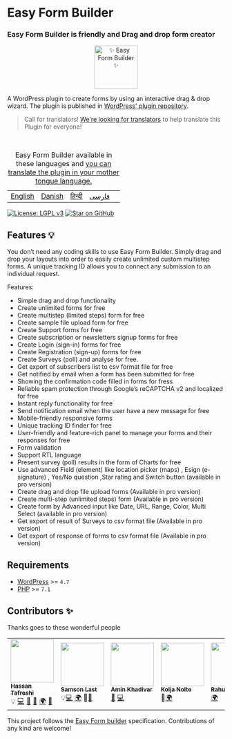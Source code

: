 


#  Easy Form Builder
###  Easy Form Builder is friendly and Drag and drop form creator
<div align="center">
    <a href="https://allcontributors.org">
        <img src="https://whitestudio.team/img/easy-form-builder.svg" alt="✨  Easy Form Builder  ✨" width="100px" />
    </a>
</div>

A WordPress plugin to create forms by using an interactive drag & drop wizard. The plugin is published in [WordPress' plugin repository](https://wordpress.org/plugins/easy-form-builder/). 
<br>
> Call for translators! [We're looking for translators](https://translate.wordpress.org/projects/wp-plugins/easy-form-builder/) to help translate this Plugin for everyone!

<br>
<table width="100%">
    <caption>Easy Form Builder available in these languages and <a href="https://translate.wordpress.org/projects/wp-plugins/easy-form-builder/">you can translate the plugin in  your mother tongue language.</a> </caption>
    <tbody>
              <tr>
            <td><a href="https://wordpress.org/plugins/easy-form-builder/">English</a></td>
            <td><a href="https://da.wordpress.org/plugins/easy-form-builder/">Danish</a></td>
            <td><a href="https://hi.wordpress.org/plugins/easy-form-builder/"> हिन्दी</a></td>
            <td><a href="https://fa.wordpress.org/plugins/easy-form-builder/">فارسی</a></td>
            <td>
        </tr>
    </tbody>
</table>


[![License: LGPL v3](https://img.shields.io/badge/License-LGPL%20v3-blue.svg)](https://www.gnu.org/licenses/lgpl-3.0)
[![Star on GitHub](https://img.shields.io/github/stars/hassantafreshi/easy-form-builder.svg?style=social)](https://github.com/hassantafreshi/easy-form-builder/stargazers)





## Features 💡

You don’t need any coding skills to use Easy Form Builder. Simply drag and drop your layouts into order to easily create unlimited custom multistep forms. A unique tracking ID allows you to connect any submission to an individual request.

Features:
-   Simple drag and drop functionality
-   Create unlimited forms for free
-   Create multistep (limited steps) form for free
-   Create sample file upload form for free
-   Create Support forms for free
-   Create subscription or newsletters signup forms for free
-   Create Login (sign-in) forms for free
-   Create Registration (sign-up) forms for free
-   Create Surveys (poll) and analyse for free.
-   Get export of subscribers list to csv format file for free
-   Get notified by email when a form has been submitted for free
-   Showing the confirmation code filled in forms for fress
-   Reliable spam protection through Google’s reCAPTCHA v2 and localized for free
-   Instant reply functionality for free
-   Send notification email when the user have a new message for free
-   Mobile-friendly responsive forms
-   Unique tracking ID finder for free
-   User-friendly and feature-rich panel to manage your forms and their responses for free
-   Form validation  
-   Support RTL language
-   Present survey (poll) results in the form of Charts for free
-   Use advanced Field (element) like location picker (maps) , Esign (e-signature) , Yes/No question ,Star rating and Switch button (available in pro version)
-   Create drag and drop file upload forms (Available in pro version)
-   Create multi-step (unlimited steps) form (Available in pro version)
-   Create form by Advanced input like Date, URL, Range, Color, Multi Select (available in pro version)
-   Get export of result of Surveys to csv format file (Available in pro version)
-   Get export of response of forms to csv format file (Available in pro version)


## Requirements
* [WordPress](https://wordpress.org/) >= `4.7`
* [PHP](https://secure.php.net/manual/en/install.php) >= `7.1`




## Contributors ✨

Thanks goes to these wonderful people

<!--   ALL-CONTRIBUTORS-LIST:START -   Do not remove or modify this section -->
<!--   prettier-ignore-start -->
<!--   markdownlint-disable -->

<table align="center">
<tbody>
<tr>
<td><a href="https://github.com/hassantafreshi/"><img src="https://avatars.githubusercontent.com/u/5526682?v=4=100" alt="" width="100px;" /><br /><sub><strong>Hassan Tafreshi</strong></sub></a><br /><g-emoji class="g-emoji" alias="bulb" fallback-src="https://github.githubassets.com/images/icons/emoji/unicode/1f4a1.png">💡</g-emoji> <a title="Code" href="https://github.com/all-contributors/all-contributors/commits?author=tbenning">💻</a> <a title="Answering Questions" href="#question-kentcdodds">💬</a> <a title="Reviewed Pull Requests" href="https://github.com/all-contributors/all-contributors/pulls?q=is%3Apr+reviewed-by%3Akentcdodds">👀</a> <a title="Translation" href="#translation-Berkmann18">🌍</a> <a title="Talks" href="#talk-kentcdodds">📢</a></td>
<td><a href="https://github.com/01mrlast"><img src="https://avatars.githubusercontent.com/u/51836304?v=4=100" alt="" width="100px;" /><br /><sub><strong>Samson Last</strong></sub></a><br /><g-emoji class="g-emoji" alias="bulb" fallback-src="https://github.githubassets.com/images/icons/emoji/unicode/1f4a1.png">💡</g-emoji><a title="Code" href="https://github.com/all-contributors/all-contributors/commits?author=tbenning">💻</a> <a title="Translation" href="#translation-Berkmann18">🌍</a> <g-emoji class="g-emoji" alias="bug" fallback-src="https://github.githubassets.com/images/icons/emoji/unicode/1f41b.png">🐛</g-emoji><a title="Talks" href="#talk-kentcdodds">📢</a></td>
<td><a href="https://github.com/aminkhadivar/"><img src="https://avatars.githubusercontent.com/u/62219173?v=4=100" alt="" width="100px;" /><br /><sub><strong>Amin Khadivar</strong></sub></a><br /><a href="#design-tbenning" title="Design"><g-emoji class="g-emoji" alias="art" fallback-src="https://github.githubassets.com/images/icons/emoji/unicode/1f3a8.png">🎨</g-emoji></a> <a title="Code" href="https://github.com/all-contributors/all-contributors/commits?author=tbenning">💻</a></td>
  <td><a href="https://github.com/thaikolja"><img src="https://avatars.githubusercontent.com/u/37884870?v=4=100" alt="" width="100px;" /><br /><sub><strong>Kolja Nolte</strong></sub></a><br> <g-emoji class="g-emoji" alias="bug" fallback-src="https://github.githubassets.com/images/icons/emoji/unicode/1f41b.png">🐛</g-emoji><a title="Translation" href="#translation-Berkmann18">🌍</a></td>
<td><a href="https://github.com/rahulslj"><img src="https://avatars.githubusercontent.com/u/6607130?v=4=100" alt="" width="100px;" /><br /><sub><strong>Rahulslj</strong></sub></a><br />
  <a title="Translation" href="#translation-Berkmann18">🌍</a></td>
  
<td></td>
  
<td></td>
</tr>
</tbody>
</table>

<!--   markdownlint-restore -->
<!--   prettier-ignore-end -->

<!--   ALL-CONTRIBUTORS-LIST:END -->

This project follows the [Easy Form builder](https://whitestudio.team) specification.
Contributions of any kind are welcome!


